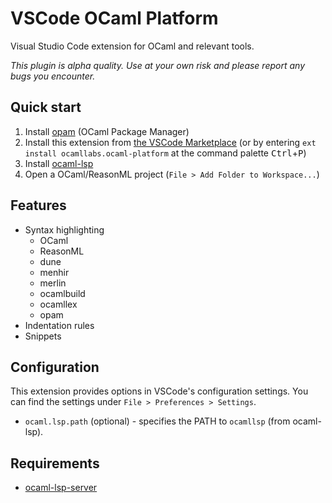 # VSCode OCaml Platform

Visual Studio Code extension for OCaml and relevant tools.

_This plugin is alpha quality. Use at your own risk and please report any bugs
you encounter._

## Quick start

1. Install [opam](https://opam.ocaml.org) (OCaml Package Manager)
2. Install this extension from
   [the VSCode Marketplace](https://marketplace.visualstudio.com/items?itemName=ocamllabs.ocaml-platform)
   (or by entering `ext install ocamllabs.ocaml-platform` at the command palette
   <kbd>Ctrl</kbd>+<kbd>P</kbd>)
3. Install [ocaml-lsp](https://github.com/ocaml/ocaml-lsp)
4. Open a OCaml/ReasonML project (`File > Add Folder to Workspace...`)

## Features

- Syntax highlighting
  - OCaml
  - ReasonML
  - dune
  - menhir
  - merlin
  - ocamlbuild
  - ocamllex
  - opam
- Indentation rules
- Snippets

## Configuration

This extension provides options in VSCode's configuration settings. You can find
the settings under `File > Preferences > Settings`.

- `ocaml.lsp.path` (optional) - specifies the PATH to `ocamllsp` (from
  ocaml-lsp).

## Requirements

- [ocaml-lsp-server](https://github.com/ocaml/ocaml-lsp)
